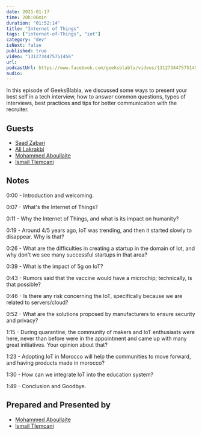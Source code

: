 ```yaml
---
date: 2021-01-17
time: 20h:06min
duration: "01:52:14"
title: "Internet of Things"
tags: ["internet-of-Things", "iot"]
category: "dev"
isNext: false
published: true
video: "1312734475751456"
url:
podcastUrl: https://www.facebook.com/geeksblabla/videos/1312734475751456
audio:
---
```


In this episode of GeeksBlabla, we discussed some ways to present your best self in a tech interview, how to answer common questions, types of interviews, best practices and tips for better communication with the recruiter.

## Guests

- [Saad Zabari](https://www.facebook.com/zabari.saad)
- [Ali Lakrakbi](https://www.facebook.com/alilakrakbi)
- [Mohammed Aboullaite](https://aboullaite.me/)
- [Ismail Tlemcani](https://www.facebook.com/profile.php?id=100010413469638)

## Notes

0:00 - Introduction and welcoming.

0:07 - What's the Internet of Things?

0:11 - Why the Internet of Things, and what is its impact on humanity?

0:19 - Around 4/5 years ago, IoT was trending, and then it started slowly to disappear. Why is that?

0:26 - What are the difficulties in creating a startup in the domain of Iot, and why don't we see many successful startups in that area?

0:39 - What is the impact of 5g on IoT?

0:43 - Rumors said that the vaccine would have a microchip; technically, is that possible?

0:46 - Is there any risk concerning the IoT, specifically because we are related to servers/cloud?

0:52 - What are the solutions proposed by manufacturers to ensure security and privacy?

1:15 - During quarantine, the community of makers and IoT enthusiasts were here, never than before were in the appointment and came up with many great initiatives. Your opinion about that?

1:23 - Adopting IoT in Morocco will help the communities to move forward, and having products made in morocco?

1:30 - How can we integrate IoT into the education system?

1:49 - Conclusion and Goodbye.

## Prepared and Presented by

- [Mohammed Aboullaite](https://aboullaite.me/)
- [Ismail Tlemcani](https://www.facebook.com/profile.php?id=100010413469638)
